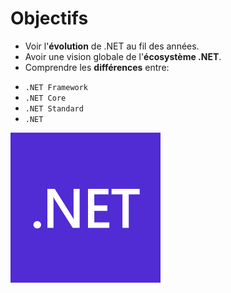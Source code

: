 # Objectifs

- Voir l'**évolution** de .NET au fil des années.
- Avoir une vision globale de l'**écosystème .NET**.
- Comprendre les **différences** entre:
<!-- .element: class="list-fragment" -->
  - `.NET Framework`
  - `.NET Core`
  - `.NET Standard`
  - `.NET`

![.NET Logo](../../assets/10-history/net-logo.png)<!-- .element: class="center" -->

